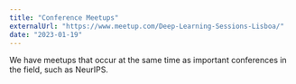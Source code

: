 ```yaml
---
title: "Conference Meetups"
externalUrl: "https://www.meetup.com/Deep-Learning-Sessions-Lisboa/"
date: "2023-01-19"
---
```


We have meetups that occur at the same time as important conferences in the field, such as NeurIPS.
